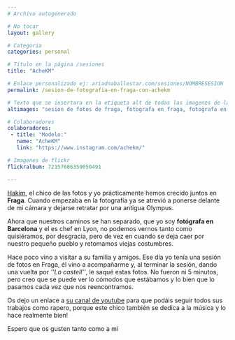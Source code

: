 ```yaml
---
# Archivo autogenerado

# No tocar
layout: gallery

# Categoria
categories: personal

# Título en la página /sesiones
title: "AcheKM"

# Enlace personalizado ej: ariadnaballestar.com/sesiones/NOMBRESESION
permalink: /sesion-de-fotografia-en-fraga-con-achekm

# Texto que se insertara en la etiqueta alt de todas las imagenes de la sesión
altimages: "sesion de fotos de fraga, fotografa en fraga, fotografa en barcelona, fotos al atardecer, fotos a chicos, modelo masculino"

# Colaboradores
colaboradores:
 - title: "Modelo:"
   name: "AcheKM"
   link: "https://www.instagram.com/achekm/"

# Imagenes de flickr
flickralbum: 72157686350050491

---
```

[Hakim](https://www.instagram.com/achekm/), el chico de las fotos y yo prácticamente hemos crecido juntos en **Fraga**. Cuando empezaba en la fotografía ya se atrevió a ponerse delante de mi cámara y dejarse retratar por una antigua Olympus.

Ahora que nuestros caminos se han separado, que yo soy **fotógrafa en Barcelona** y el es chef en Lyon, no podemos vernos tanto como quisiéramos, por desgracia, pero de vez en cuando se deja caer por nuestro pequeño pueblo y retomamos viejas costumbres. 

Hace poco vino a visitar a su familia y amigos. Ese día yo tenía una sesión de fotos en Fraga, él vino a acompañarme y, al terminar la sesión, dando una vuelta por *''Lo castell''*, le saqué estas fotos. No fueron ni 5 minutos, pero creo que se puede ver lo cómodos que estábamos y lo bien que lo pasamos cada vez que nos reencontramos.

Os dejo un enlace a [su canal de youtube](https://www.youtube.com/channel/UCJ22UFZqUd_Q4H2H-Zt2D_w) para que podáis seguir todos sus trabajos como rapero, porque este chico también se dedica a la música y lo hace realmente bien!

Espero que os gusten tanto como a mí
